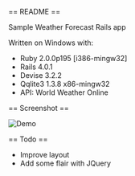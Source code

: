 == README ==

Sample Weather Forecast Rails app

Written on Windows with:
* Ruby 2.0.0p195 [i386-mingw32]
* Rails 4.0.1
* Devise 3.2.2
* Qqlite3 1.3.8 x86-mingw32
* API: World Weather Online

== Screenshot ==

![Demo](https://raw.github.com/VirtuosoJoel/forecasts/master/Demo.jpg)

== Todo ==

* Improve layout
* Add some flair with JQuery